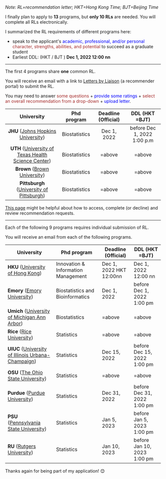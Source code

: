 

*Note: RL=recommendation letter;  HKT=Hong Kong Time;  BJT=Beijing Time*



I finally plan to apply to **13** programs, but **only 10 RLs** are needed. You will complete all RLs electronically.



I summarized the RL requirements of different programs here:

- speak to  the applicant's <font color=blue>academic, professional, and/or personal </font> <font color=brown>character, strengths, abilities, and potential</font> to succeed as a graduate student
- Earliest DDL: (HKT / BJT ) **Dec 1, 2022 12:00 nn**

------



The first 4 programs share **one** common RL. 



You will receive an email with a link to [Letters by Liaison](https://help.liaisonedu.com/Letters_by_Liaison_Help_Center) (a  recommender portal) to submit the RL. 



You may need to answer <font color=brown>some questions</font> + <font color=blue>provide some ratings</font> + <font color=brown>select an overall recommendation from a drop-down</font> + <font color=blue>upload letter</font>.



|                          University                          |  Phd program  | Deadline (Official) |       DDL (HKT =BJT)        |
| :----------------------------------------------------------: | :-----------: | :-----------------: | :-------------------------: |
| **JHU** ([Johns Hopkins University](https://publichealth.jhu.edu/departments/biostatistics)) | Biostatistics |     Dec 1, 2022     | before Dec 1, 2022 1:00 p.m |
| **UTH** ([University of Texas Health Science Center](https://sph.uth.edu/application/)) | Biostatistics |       =above        |           =above            |
| **Brown** ([Brown University](https://graduateprograms.brown.edu/graduate-program/biostatistics-phd#admission)) | Biostatistics |       =above        |           =above            |
| **Pittsburgh** ([University of Pittsburgh](https://publichealth.pitt.edu/biostatistics/admissions-aid/admissions)) | Biostatistics |       =above        |           =above            |

 [This page](https://help.liaisonedu.com/Letters_by_Liaison_Help_Center/Completing_a_Recommendation/2_Complete_a_Recommendation) might be helpful about how to access, complete (or decline) and review recommendation requests.





------



Each of the following 9 programs requires individual submission of RL. 

You will receive an email from each of the following programs.

| University                                                   | Phd program                         | Deadline (Official)      | DDL (HKT =BJT)              |
| ------------------------------------------------------------ | ----------------------------------- | ------------------------ | --------------------------- |
| **HKU** ([University of Hong Kong](https://gradsch.hku.hk/gradsch/rola/online-application-for-mphil-phd-admission)) | Innovation & Information Management | Dec 1, 2022  HKT 12:00nn | Dec 1, 2022 12:00 nn        |
| **Emory** ([Emory University](https://www.gs.emory.edu/admissions/requirements.html)) | Biostatistics and Bioinformatics    | Dec 1, 2022              | before Dec 1, 2022 1:00 pm  |
| **Umich** ([University of  Michigan Ann Arbor](https://sph.umich.edu/biostat/apply-phd-biostat.html)) | Biostatistics                       | =above                   | =above                      |
| **Rice** ([Rice University](https://statistics.rice.edu/academics/graduate/graduate-admissions)) | Statistics                          | =above                   | =above                      |
| **UIUC** ([University of Illinois Urbana-Champaign](https://stat.illinois.edu/admissions/prospective-graduate-students/application-requirements)) | Statistics                          | Dec 15, 2022             | before Dec 15, 2022 1:00 pm |
| **OSU** ([The Ohio State University](https://biostatprograms.osu.edu/biostatphd/prospective-students#applications)) | Statistics                          | =above                   | =above                      |
| **Purdue** ([Purdue University](https://www.stat.purdue.edu/index.html)) | Statistics                          | Dec 31, 2022             | before Dec 31, 2022 1:00 pm |
| **PSU** ([Pennsylvania State University](https://science.psu.edu/stat/graduate-programs/how-to-apply)) | Statistics                          | Jan 5, 2023              | before Jan 5, 2023 1:00 pm  |
| **RU** ([Rutgers University](https://statistics.rutgers.edu/)) | Statistics                          | Jan 10, 2023             | before Jan 10, 2023 1:00 pm |

Thanks again for being part of my application! 😊
